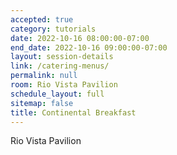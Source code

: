 ```yaml
---
accepted: true
category: tutorials
date: 2022-10-16 08:00:00-07:00
end_date: 2022-10-16 09:00:00-07:00
layout: session-details
link: /catering-menus/
permalink: null
room: Rio Vista Pavilion
schedule_layout: full
sitemap: false
title: Continental Breakfast
---
```


Rio Vista Pavilion
